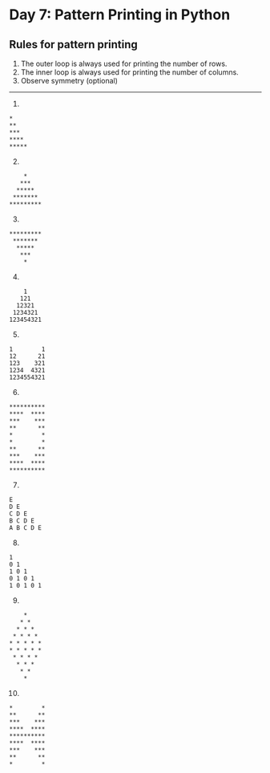 # Day 7: Pattern Printing in Python

## Rules for pattern printing
1. The outer loop is always used for printing the number of rows.
2. The inner loop is always used for printing the number of columns.
3. Observe symmetry (optional)
---

1. 
```
*
**
***
****
*****
```

2. 
```
    *    
   ***   
  *****  
 ******* 
*********
```

3. 
```
*********
 ******* 
  *****  
   ***   
    *    
```

4. 
```
    1    
   121   
  12321  
 1234321 
123454321
```

5. 
```
1        1
12      21
123    321
1234  4321
1234554321
```

6. 
```
**********
****  ****
***    ***
**      **
*        *
*        *
**      **
***    ***
****  ****
**********
```

7. 
```
E
D E
C D E
B C D E
A B C D E
```

8. 
```
1
0 1
1 0 1
0 1 0 1
1 0 1 0 1
```

9. 
```
    *
   * *
  * * *
 * * * *
* * * * *
* * * * *
 * * * *
  * * *
   * *
    *
```

10. 
```
*        *
**      **
***    ***
****  ****
**********
****  ****
***    ***
**      **
*        *
```
